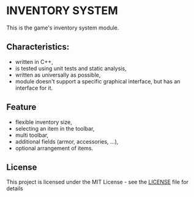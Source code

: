# INVENTORY SYSTEM
This is the game's inventory system module.

## Characteristics:
- written in C++,
- is tested using unit tests and static analysis,
- written as universally as possible,
- module doesn't support a specific graphical interface, but has an interface for it.

## Feature
- flexible inventory size,
- selecting an item in the toolbar,
- multi toolbar,
- additional fields (armor, accessories, ...),
- optional arrangement of items.

## License
This project is licensed under the MIT License - see the [LICENSE](LICENSE.txt) file for details


